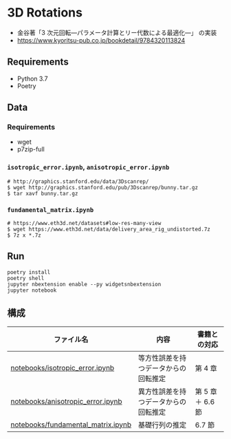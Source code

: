 # 3D Rotations

- 金谷著「3 次元回転―パラメータ計算とリー代数による最適化―」 の実装
- https://www.kyoritsu-pub.co.jp/bookdetail/9784320113824

## Requirements

- Python 3.7
- Poetry

## Data

### Requirements

- wget
- p7zip-full

### `isotropic_error.ipynb`, `anisotropic_error.ipynb`

```terminal
# http://graphics.stanford.edu/data/3Dscanrep/
$ wget http://graphics.stanford.edu/pub/3Dscanrep/bunny.tar.gz
$ tar xavf bunny.tar.gz
```

### `fundamental_matrix.ipynb`

```terminal
# https://www.eth3d.net/datasets#low-res-many-view
$ wget https://www.eth3d.net/data/delivery_area_rig_undistorted.7z
$ 7z x *.7z
```

## Run

```terminal
poetry install
poetry shell
jupyter nbextension enable --py widgetsnbextension
jupyter notebook
```

## 構成

| ファイル名                                                                                                                  | 内容                                 | 書籍との対応     |
| --------------------------------------------------------------------------------------------------------------------------- | ------------------------------------ | ---------------- |
| [notebooks/isotropic_error.ipynb](https://github.com/eduidl/3d-rotations/blob/master/notebooks/isotropic_error.ipynb)       | 等方性誤差を持つデータからの回転推定 | 第 4 章          |
| [notebooks/anisotropic_error.ipynb](https://github.com/eduidl/3d-rotations/blob/master/notebooks/anisotropic_error.ipynb)   | 異方性誤差を持つデータからの回転推定 | 第 5 章＋ 6.6 節 |
| [notebooks/fundamental_matrix.ipynb](https://github.com/eduidl/3d-rotations/blob/master/notebooks/fundamental_matrix.ipynb) | 基礎行列の推定                       | 6.7 節           |
